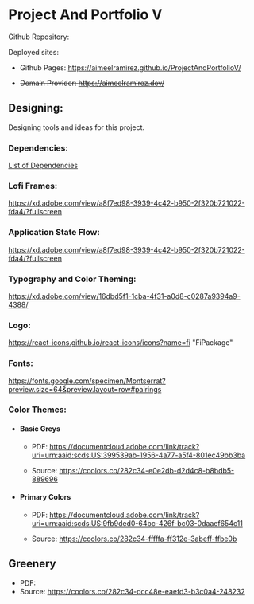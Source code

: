 # Project And Portfolio V

Github Repository:

Deployed sites:

- Github Pages: https://aimeelramirez.github.io/ProjectAndPortfolioV/

- <s> Domain Provider: https://aimeelramirez.dev/</s>

## Designing:

Designing tools and ideas for this project.

### Dependencies:

[List of Dependencies](https://github.com/aimeelramirez/ProjectAndPortfolioV/blob/final/package.json)

### Lofi Frames:

https://xd.adobe.com/view/a8f7ed98-3939-4c42-b950-2f320b721022-fda4/?fullscreen

### Application State Flow:

https://xd.adobe.com/view/a8f7ed98-3939-4c42-b950-2f320b721022-fda4/?fullscreen

### Typography and Color Theming:

https://xd.adobe.com/view/16dbd5f1-1cba-4f31-a0d8-c0287a9394a9-4388/

### Logo:

https://react-icons.github.io/react-icons/icons?name=fi
"FiPackage"

### Fonts:

https://fonts.google.com/specimen/Montserrat?preview.size=64&preview.layout=row#pairings

### Color Themes:

- #### Basic Greys

  - PDF: https://documentcloud.adobe.com/link/track?uri=urn:aaid:scds:US:399539ab-1956-4a77-a5f4-801ec49bb3ba

  - Source:
    https://coolors.co/282c34-e0e2db-d2d4c8-b8bdb5-889696

- #### Primary Colors

  - PDF: https://documentcloud.adobe.com/link/track?uri=urn:aaid:scds:US:9fb9ded0-64bc-426f-bc03-0daaef654c11

  - Source:
    https://coolors.co/282c34-fffffa-ff312e-3abeff-ffbe0b

## Greenery

- PDF:
- Source: https://coolors.co/282c34-dcc48e-eaefd3-b3c0a4-248232
